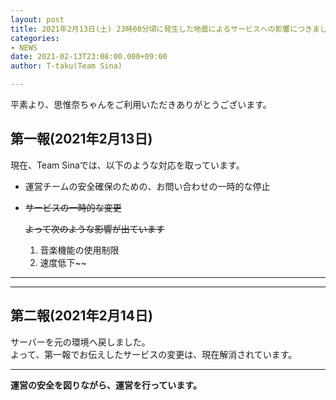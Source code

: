 ```yaml
---
layout: post
title: 2021年2月13日(土) 23時08分頃に発生した地震によるサービスへの影響につきまして
categories:
- NEWS
date: 2021-02-13T23:08:00.000+09:00
author: T-taku(Team Sina)

---
```

平素より、思惟奈ちゃんをご利用いただきありがとうございます。

## 第一報(2021年2月13日)

現在、Team Sinaでは、以下のような対応を取っています。

* 運営チームの安全確保のための、お問い合わせの一時的な停止
* ~~サービスの一時的な変更~~

  ~~よって次のような影響が出ています~~
  1. 音楽機能の使用制限
  2. 速度低下~~

***

----

## 第二報(2021年2月14日)

サーバーを元の環境へ戻しました。  
よって、第一報でお伝えしたサービスの変更は、現在解消されています。

----

**運営の安全を図りながら、運営を行っています。**
